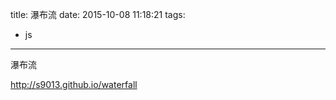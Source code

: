 title: 瀑布流
date: 2015-10-08 11:18:21
tags:
- js
---
瀑布流
<!--more-->

http://s9013.github.io/waterfall